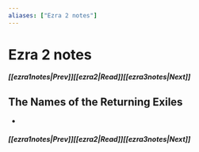```yaml
---
aliases: ["Ezra 2 notes"]
---
```

# Ezra 2 notes
##### <span class=arrow-left></span>[[ezra1notes|Prev]]<span class=navigation-separator></span>[[ezra2|Read]]<span class=navigation-separator></span>[[ezra3notes|Next]]<span class=arrow-right></span>
## The Names of the Returning Exiles
- 
##### <span class=arrow-left></span>[[ezra1notes|Prev]]<span class=navigation-separator></span>[[ezra2|Read]]<span class=navigation-separator></span>[[ezra3notes|Next]]<span class=arrow-right></span>